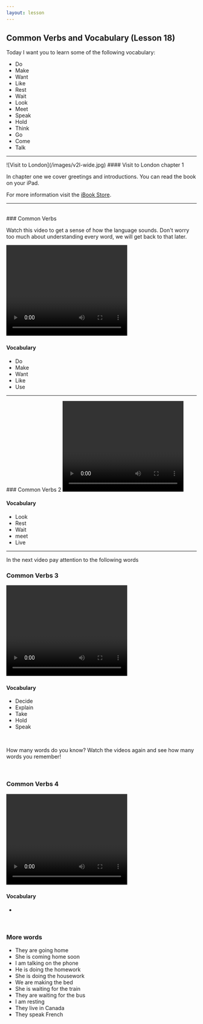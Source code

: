 ```yaml
---
layout: lesson
---
```

## Common Verbs and Vocabulary (Lesson 18)


Today I want you to learn some of the following vocabulary:

* Do 
* Make
* Want
* Like
* Rest
* Wait
* Look
* Meet
* Speak
* Hold 
* Think
* Go
* Come
* Talk




<hr>
![Visit to London](/images/v2l-wide.jpg)
#### Visit to London chapter 1

In chapter one we cover greetings and introductions. 
You can read the book on your iPad.

For more information visit the [iBook Store](https://itunes.apple.com/us/book/portuguese-for-travelers/id568515833).

<hr>

<br class="column">
### Common Verbs 

Watch this video to get a sense of how the language sounds. Don't worry too much about understanding every word, we will get back to that later.


<video width="320" height="240" preload="none">
    <source type="video/youtube" src="http://www.youtube.com/watch?v=CvnxwnTtb6o" />
</video>

#### Vocabulary

* Do 
* Make
* Want 
* Like
* Use 



<hr>
### Common Verbs 2

<video width="320" height="240" preload="none">
    <source type="video/youtube" src="http://www.youtube.com/watch?v=uoye3YYUOKI" />
</video>

#### Vocabulary

* Look
* Rest
* Wait
* meet
* Live

<hr>

In the next video pay attention to the following words

### Common Verbs 3

<video width="320" height="240" preload="none">
    <source type="video/youtube" src="http://www.youtube.com/watch?v=16Tv9oaf-L4" />
</video>

#### Vocabulary

* Decide
* Explain
* Take
* Hold
* Speak


<br class="column">

How many words do you know? Watch the videos again and see how many words you remember! 

<br class="column">

### Common Verbs 4

<video width="320" height="240" preload="none">
    <source type="video/youtube" src="http://www.youtube.com/watch?v=s-tXU3O06oY" />
</video>

#### Vocabulary

* 

<br class="column">

### More words


* They are going home 
* She is coming home soon
* I am talking on the phone
* He is doing the homework
* She is doing the housework
* We are making the bed
* She is waiting for the train
* They are waiting for the bus
* I am resting 
* They live in Canada 
* They speak French






